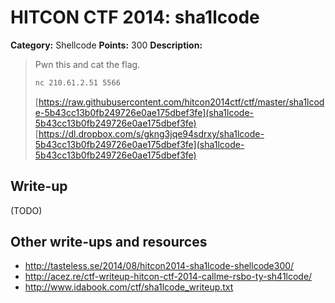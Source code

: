# HITCON CTF 2014: sha1lcode

**Category:** Shellcode
**Points:** 300
**Description:**

> Pwn this and cat the flag.
>
> ```bash
> nc 210.61.2.51 5566
> ```
>
> [https://raw.githubusercontent.com/hitcon2014ctf/ctf/master/sha1lcode-5b43cc13b0fb249726e0ae175dbef3fe](sha1lcode-5b43cc13b0fb249726e0ae175dbef3fe)
> [https://dl.dropbox.com/s/gkng3jqe94sdrxy/sha1lcode-5b43cc13b0fb249726e0ae175dbef3fe](sha1lcode-5b43cc13b0fb249726e0ae175dbef3fe)

## Write-up

(TODO)

## Other write-ups and resources

* <http://tasteless.se/2014/08/hitcon2014-sha1lcode-shellcode300/>
* http://acez.re/ctf-writeup-hitcon-ctf-2014-callme-rsbo-ty-sh41lcode/
* http://www.idabook.com/ctf/sha1lcode_writeup.txt

